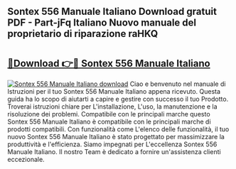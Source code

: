 ## Sontex 556 Manuale Italiano Download gratuit PDF - Part-jFq Italiano Nuovo manuale del proprietario di riparazione raHKQ

# <h2><a href="http://dffcl9.blite.top/?on=Sontex+556+Manuale+Italiano">🔗Download 👉🔴 Sontex 556 Manuale Italiano</a></h2>

[![Sontex 556 Manuale Italiano download](https://i.imgur.com/lujVjoI.png)](http://dffcl9.blite.top/?on=Sontex+556+Manuale+Italiano)
Ciao e benvenuto nel manuale di Istruzioni per il tuo Sontex 556 Manuale Italiano appena ricevuto. Questa guida ha lo scopo di aiutarti a capire e gestire con successo il tuo Prodotto. Troverai istruzioni chiare per L'installazione, L'uso, la manutenzione e la risoluzione dei problemi. Compatibile con le principali marche questo Sontex 556 Manuale Italiano è compatibile con le principali marche di prodotti compatibili. Con funzionalità come L'elenco delle funzionalità, il tuo nuovo Sontex 556 Manuale Italiano è stato progettato per massimizzare la produttività e l'efficienza. Siamo impegnati per L'eccellenza Sontex 556 Manuale Italiano. Il nostro Team è dedicato a fornire un'assistenza clienti eccezionale.
